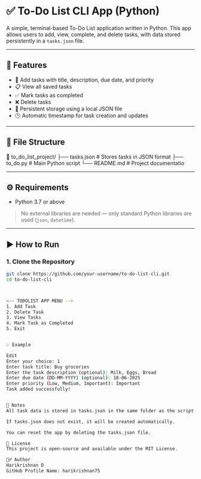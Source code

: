 # ✅ To-Do List CLI App (Python)

A simple, terminal-based To-Do List application written in Python. This app allows users to add, view, complete, and delete tasks, with data stored persistently in a `tasks.json` file.

---

## 📌 Features

- 📝 Add tasks with title, description, due date, and priority
- 📋 View all saved tasks
- ✅ Mark tasks as completed
- ❌ Delete tasks
- 💾 Persistent storage using a local JSON file
- 🕒 Automatic timestamp for task creation and updates

---

## 📂 File Structure

📁 to_do_list_project/
├── tasks.json # Stores tasks in JSON format
├── to_do.py # Main Python script
└── README.md # Project documentatio





---

## ⚙️ Requirements

- Python 3.7 or above

> No external libraries are needed — only standard Python libraries are used (`json`, `datetime`).

---

## ▶️ How to Run

### 1. Clone the Repository

```bash
git clone https://github.com/your-username/to-do-list-cli.git
cd to-do-list-cli



<-- TODOLIST APP MENU -->
1. Add Task
2. Delete Task
3. View Tasks
4. Mark Task as Completed
5. Exit


💡 Example

Edit
Enter your choice: 1
Enter task title: Buy groceries
Enter the task description (optional): Milk, Eggs, Bread
Enter due date (DD-MM-YYYY) (optional): 18-06-2025
Enter priority (Low, Medium, Important): Important
Task added successfully!


📌 Notes
All task data is stored in tasks.json in the same folder as the script.

If tasks.json does not exist, it will be created automatically.

You can reset the app by deleting the tasks.json file.

📜 License
This project is open-source and available under the MIT License.

🙋‍♂️ Author
Harikrishnan D
GitHub Profile Name: harikrishnan75